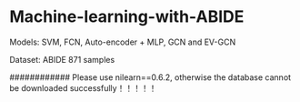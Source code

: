 # Machine-learning-with-ABIDE
Models: SVM, FCN, Auto-encoder + MLP, GCN and EV-GCN

Dataset: ABIDE 871 samples

############
Please use nilearn==0.6.2, otherwise the database cannot be downloaded successfully！！！！！

